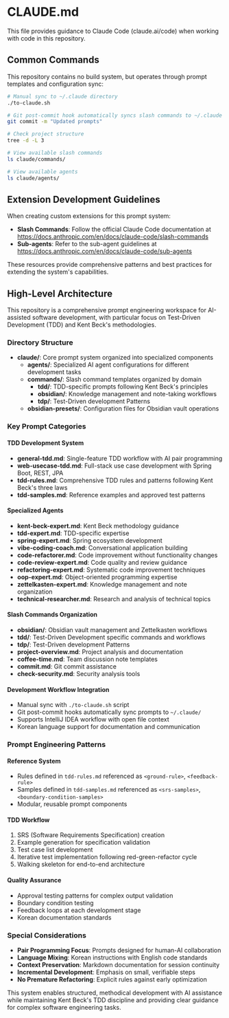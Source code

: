 # CLAUDE.md

This file provides guidance to Claude Code (claude.ai/code) when working with code in this repository.

## Common Commands

This repository contains no build system, but operates through prompt templates and configuration sync:

```bash
# Manual sync to ~/.claude directory
./to-claude.sh

# Git post-commit hook automatically syncs slash commands to ~/.claude
git commit -m "Updated prompts"

# Check project structure
tree -d -L 3

# View available slash commands
ls claude/commands/

# View available agents
ls claude/agents/
```

## Extension Development Guidelines

When creating custom extensions for this prompt system:

- **Slash Commands**: Follow the official Claude Code documentation at https://docs.anthropic.com/en/docs/claude-code/slash-commands
- **Sub-agents**: Refer to the sub-agent guidelines at https://docs.anthropic.com/en/docs/claude-code/sub-agents

These resources provide comprehensive patterns and best practices for extending the system's capabilities.

## High-Level Architecture

This repository is a comprehensive prompt engineering workspace for AI-assisted software development, with particular focus on Test-Driven Development (TDD) and Kent Beck's methodologies.

### Directory Structure

- **claude/**: Core prompt system organized into specialized components
  - **agents/**: Specialized AI agent configurations for different development tasks
  - **commands/**: Slash command templates organized by domain
    - **tdd/**: TDD-specific prompts following Kent Beck's principles
    - **obsidian/**: Knowledge management and note-taking workflows
    - **tdp/**: Test-Driven development Patterns
  - **obsidian-presets/**: Configuration files for Obsidian vault operations

### Key Prompt Categories

#### TDD Development System

- **general-tdd.md**: Single-feature TDD workflow with AI pair programming
- **web-usecase-tdd.md**: Full-stack use case development with Spring Boot, REST, JPA
- **tdd-rules.md**: Comprehensive TDD rules and patterns following Kent Beck's three laws
- **tdd-samples.md**: Reference examples and approved test patterns

#### Specialized Agents

- **kent-beck-expert.md**: Kent Beck methodology guidance
- **tdd-expert.md**: TDD-specific expertise
- **spring-expert.md**: Spring ecosystem development
- **vibe-coding-coach.md**: Conversational application building
- **code-refactorer.md**: Code improvement without functionality changes
- **code-review-expert.md**: Code quality and review guidance
- **refactoring-expert.md**: Systematic code improvement techniques
- **oop-expert.md**: Object-oriented programming expertise
- **zettelkasten-expert.md**: Knowledge management and note organization
- **technical-researcher.md**: Research and analysis of technical topics

#### Slash Commands Organization

- **obsidian/**: Obsidian vault management and Zettelkasten workflows
- **tdd/**: Test-Driven Development specific commands and workflows
- **tdp/**: Test-Driven development Patterns
- **project-overview.md**: Project analysis and documentation
- **coffee-time.md**: Team discussion note templates
- **commit.md**: Git commit assistance
- **check-security.md**: Security analysis tools

#### Development Workflow Integration

- Manual sync with `./to-claude.sh` script
- Git post-commit hooks automatically sync prompts to `~/.claude/`
- Supports IntelliJ IDEA workflow with open file context
- Korean language support for documentation and communication

### Prompt Engineering Patterns

#### Reference System

- Rules defined in `tdd-rules.md` referenced as `<ground-rule>`, `<feedback-rule>`
- Samples defined in `tdd-samples.md` referenced as `<srs-samples>`, `<boundary-condition-samples>`
- Modular, reusable prompt components

#### TDD Workflow

1. SRS (Software Requirements Specification) creation
2. Example generation for specification validation
3. Test case list development
4. Iterative test implementation following red-green-refactor cycle
5. Walking skeleton for end-to-end architecture

#### Quality Assurance

- Approval testing patterns for complex output validation
- Boundary condition testing
- Feedback loops at each development stage
- Korean documentation standards

### Special Considerations

- **Pair Programming Focus**: Prompts designed for human-AI collaboration
- **Language Mixing**: Korean instructions with English code standards
- **Context Preservation**: Markdown documentation for session continuity
- **Incremental Development**: Emphasis on small, verifiable steps
- **No Premature Refactoring**: Explicit rules against early optimization

This system enables structured, methodical development with AI assistance while maintaining Kent Beck's TDD discipline and providing clear guidance for complex software engineering tasks.